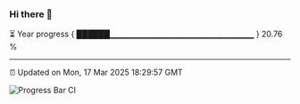 ### Hi there 👋

⏳ Year progress { ██████▁▁▁▁▁▁▁▁▁▁▁▁▁▁▁▁▁▁▁▁▁▁▁▁ } 20.76 %

---

⏰ Updated on Mon, 17 Mar 2025 18:29:57 GMT

![Progress Bar CI](https://github.com/ZhaoGui/ZhaoGui/workflows/Progress%20Bar%20CI/badge.svg)

